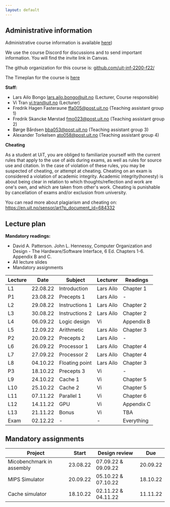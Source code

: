 ```yaml
---
layout: default
---
```


## Administrative information

Administrative course information is available [here](https://uit.no/utdanning/emner/emne/765734/inf-2200))

We use the course Discord for discussions and to send important information. You will find the invite link in Canvas.

The github organization for this course is: [github.com/uit-inf-2200-f22/](https://github.com/uit-inf-2200-f22/)

The Timeplan for the course is [here](https://timeplan.uit.no/emne_timeplan.php?sem=22h&module=INF-2200-1#week=33-52)

**Staff:**
* Lars Ailo Bongo <lars.ailo.bongo@uit.no> (Lecturer, Course responsible)
* Vi Tran <vi.tran@uit.no> (Lecturer)
* Fredrik Hagen Fasteraune <ffa005@post.uit.no> (Teaching assistant group 1)
* Fredrik Skancke Mørstad <fmo023@post.uit.no>  (Teaching assistant group 2)
* Børge Bårdsen <bba053@post.uit.no> (Teaching assistant group 3)
* Alexander Torkelsen <ato058@post.uit.no> (Teaching assistant group 4)

**Cheating**

As a student at UiT, you are obliged to familiarize yourself with the current rules that apply to the use of aids during exams, as well as rules for source use and citation. In the case of violation of these rules, you may be suspected of cheating, or attempt at cheating. Cheating on an exam is considered a violation of academic integrity. Academic integrity(honesty) is about being clear in relation to which thoughts/reflection and work are one's own, and which are taken from other's work. Cheating is punishable by cancellation of exams and/or exclusion from university.

You can read more about plagiarism and cheating on: https://en.uit.no/sensor/art?p_document_id=684332

## Lecture plan

**Mandatory readings:**
* David A. Patterson. John L. Hennessy, Computer Organization and Design - The Hardware/Software Interface, 6 Ed. Chapters 1-6. Appendix B and C.
* All lecture slides
* Mandatory assignments

| Lecture   	| Date		    | Subject	  | Lecturer | Readings | 
|-------------|-------------|-----------|----------|----------|
| L1   | 22.08.22 | Introduction   | Lars Ailo | Chapter 1 |
| P1   | 23.08.22 | Precepts 1     | Lars Ailo | -         |
| L2   | 29.08.22 | Instructions 1 | Lars Ailo | Chapter 2 |
| L3   | 30.08.22 | Instructions 2 | Lars Ailo | Chapter 2 |
| L4   | 06.09.22 | Logic design   | Vi        | Appendix B |
| L5   | 12.09.22 | Arithmetic     | Lars Ailo | Chapter 3 |
| P2   | 20.09.22 | Precepts 2     | Lars Ailo | -         |
| L6   | 26.09.22 | Processor 1    | Lars Ailo | Chapter 4 |
| L7   | 27.09.22 | Processor 2    | Lars Ailo | Chapter 4 |
| L8   | 04.10.22 | Floating point | Lars Ailo | Chapter 3 |
| P3   | 18.10.22 | Precepts 3     | Vi        | -         |
| L9   | 24.10.22 | Cache 1        | Vi        | Chapter 5 |
| L10  | 25.10.22 | Cache 2        | Vi        | Chapter 5 |
| L11  | 07.11.22 | Parallel 1     | Vi        | Chapter 6 |
| L12  | 14.11.22 | GPU            | Vi        | Appendix C |
| L13  | 21.11.22 | Bonus          | Vi        | TBA        |
| Exam | 02.12.22 | -              | -         | Everything |

## Mandatory assignments

| Project |	Start      | Design review | Due |
|---------|------------|---------------|-----|
| Micobenchmark in assembly | 23.08.22 | 07.09.22 & 09.09.22 | 20.09.22 |
| MIPS Simulator            | 20.09.22 | 05.10.22 & 07.10.22 | 18.10.22 |
| Cache simulator           | 18.10.22 | 02.11.22 & 04.11.22 | 11.11.22 |


